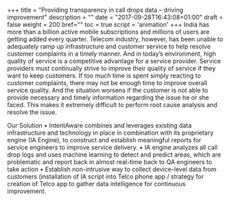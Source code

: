 +++
title = "Providing transparency in call drops data – driving improvement"
description = ""
date = "2017-09-28T16:43:08+01:00"
draft = false
weight = 200
bref=""
toc = true
script = 'animation'
+++
India has more than a billion active mobile subscriptions and millions of users are
getting added every quarter. Telecom
industry, however, has been unable to
adequately ramp up infrastructure
and customer service to help resolve
customer complaints in a timely
manner. And in today’s environment,
high quality of service is a competitive
advantage for a service provider.
Service providers must continually
strive to improve their quality of
service if they want to keep
customers. If too much time is spent
simply reacting to customer
complaints, there may not be enough
time to improve overall service
quality. And the situation worsens if
the customer is not able to provide necessary and timely information regarding the
issue he or she faced. This makes it extremely difficult to perform root cause
analysis and resolve the issue.


Our Solution
• IntentAware combines and leverages existing data infrastructure and
technology in place in combination with its proprietary engine (IA Engine), to
construct and establish meaningful reports for service engineers to improve
service delivery.
• IA engine analyzes all call drop logs and uses machine learning to detect and
predict areas, which are problematic and report back in almost real-time
back to QA engineers to take action
• Establish non-intrusive way to collect device-level data from customers
(installation of IA script into Telco phone app / strategy for creation of Telco
app to gather data intelligence for continuous improvement.
